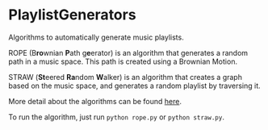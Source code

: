 # PlaylistGenerators
Algorithms to automatically generate music playlists.

ROPE (B**ro**wnian **P**ath g**e**erator) is an algorithm that generates a random path in a music space. This path is created using a Brownian Motion.

STRAW (**St**eered **Ra**ndom **W**alker) is an algorithm that creates a graph based on the music space, and generates a random playlist by traversing it.

More detail about the algorithms can be found [here](https://dl.acm.org/citation.cfm?id=3126891).

To run the algorithm, just run ```python rope.py``` or ```python straw.py```.
